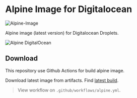 # Alpine Image for Digitalocean
![Alpine-Image](https://github.com/giansalex/alpine-image-creator/workflows/Alpine-Image/badge.svg)

Alpine image (latest version) for Digitalocean Droplets.

![Alpine DigitalOcean](https://cdn.giansalex.dev/images/github/alpine-digitalocean.png)

## Download

This repository use Github Actions for build alpine image.

Download latest image from artifacts. Find [latest build](https://github.com/giansalex/alpine-image-creator/actions).  

> View workflow on `.github/workflows/alpine.yml`.
